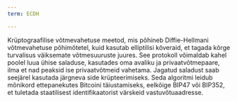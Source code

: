 ```yaml
---
term: ECDH

---
```

Krüptograafilise võtmevahetuse meetod, mis põhineb Diffie-Hellmani võtmevahetuse põhimõtetel, kuid kasutab elliptilisi kõveraid, et tagada kõrge turvalisus väiksemate võtmesuuruste juures. See protokoll võimaldab kahel poolel luua ühise saladuse, kasutades oma avaliku ja privaatvõtmepaare, ilma et nad peaksid ise privaatvõtmeid vahetama. Jagatud saladust saab seejärel kasutada järgneva side krüpteerimiseks. Seda algoritmi leidub mõnikord ettepanekutes Bitcoini täiustamiseks, eelkõige BIP47 või BIP352, et tuletada staatilisest identifikaatorist värskeid vastuvõtuaadresse.